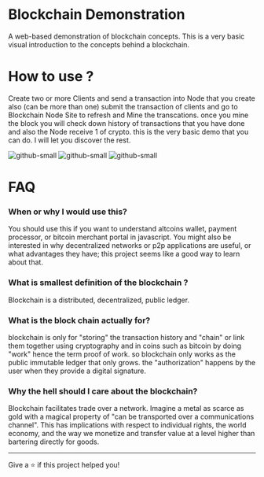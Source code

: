 
# Blockchain Demonstration

A web-based demonstration of blockchain concepts.
This is a very basic visual introduction to the concepts behind a blockchain.

# How to use ?

Create two or more Clients and send a transaction into Node that you create also (can be more than one) submit the transaction of clients and go to Blockchain Node Site to refresh and Mine the transcations. once you mine the block you will check down history of transactions that you have done and also the Node receive 1 of crypto.
this is the very basic demo that you can do. I will let you discover the rest.

![github-small](https://i.imgur.com/CBihcD3.png)
![github-small](https://i.imgur.com/rA9buH5.png)
![github-small](https://i.imgur.com/vDMdN5Z.png)

# FAQ

### When or why I would use this?

You should use this if you want to understand altcoins wallet, payment processor, or bitcoin merchant portal in javascript. You might also be interested in why decentralized networks or p2p applications are useful, or what advantages they have; this project seems like a good way to learn about that.


### What is smallest definition of the blockchain ?

Blockchain is a distributed, decentralized, public ledger.


### What is the block chain actually for?

blockchain is only for "storing" the transaction history and "chain" or link them together using cryptography and in coins such as bitcoin by doing "work" hence the term proof of work. so blockchain only works as the public immutable ledger that only grows. the "authorization" happens by the user when they provide a digital signature.


### Why the hell should I care about the blockchain?

Blockchain facilitates trade over a network. Imagine a metal as scarce as gold with a magical property of "can be transported over a communications channel". This has implications with respect to individual rights, the world economy, and the way we monetize and transfer value at a level higher than bartering directly for goods.



-----------------------------------------------------------------
Give a ⭐️ if this project helped you!
